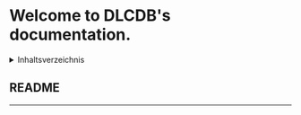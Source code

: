 # Welcome to DLCDB's documentation.


<details>
<summary>
Inhaltsverzeichnis
</summary>

```{toctree}
---
maxdepth: 1
---

chapters/setup
chapters/model
chapters/umziehen
chapters/ausleihe
chapters/lizenzen
chapters/import
chapters/inventur
chapters/ausmustern.md
chapters/reporting
chapters/udb
chapters/api
```

</details>


## README

<hr>

```{include} ../README.md
```
